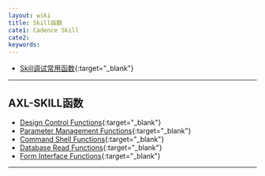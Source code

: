 ```yaml
---
layout: wiki
title: Skill函数
cate1: Cadence Skill
cate2: 
keywords: 
---
```


*  [Skill调试常用函数](https://tiny-yhw.github.io//allegro-skill-debug){:target="_blank"}

* * *

## AXL-SKILL函数

*  [Design Control Functions](https://tiny-yhw.github.io//allegro-skill-design-control-functions){:target="_blank"}
*  [Parameter Management Functions](https://tiny-yhw.github.io//allegro-skill-parameter-management-functions){:target="_blank"}
*  [Command Shell Functions](https://tiny-yhw.github.io//allegro-skill-command-shell-functions){:target="_blank"}
*  [Database Read Functions](https://tiny-yhw.github.io//allegro-skill-database-read-functions){:target="_blank"}
*  [Form Interface Functions](https://tiny-yhw.github.io//allegro-skill-form-interface-functions){:target="_blank"}



* * *

